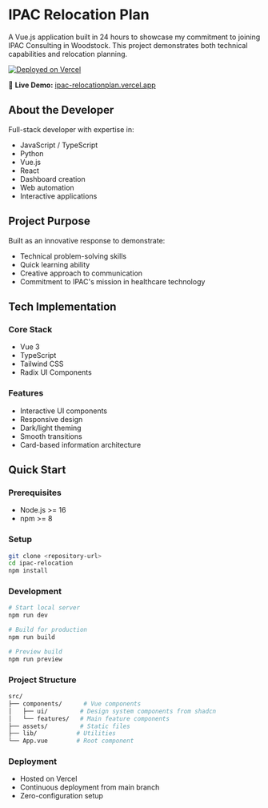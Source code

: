# IPAC Relocation Plan

A Vue.js application built in 24 hours to showcase my commitment to joining IPAC Consulting in Woodstock. This project demonstrates both technical capabilities and relocation planning.

[![Deployed on Vercel](https://img.shields.io/badge/Deployed%20on-Vercel-black)](https://ipac-relocationplan.vercel.app/)

🔗 **Live Demo:** [ipac-relocationplan.vercel.app](https://ipac-relocationplan.vercel.app/)

## About the Developer

Full-stack developer with expertise in:
- JavaScript / TypeScript
- Python
- Vue.js
- React
- Dashboard creation
- Web automation
- Interactive applications

## Project Purpose

Built as an innovative response to demonstrate:
- Technical problem-solving skills
- Quick learning ability
- Creative approach to communication
- Commitment to IPAC's mission in healthcare technology

## Tech Implementation

### Core Stack
- Vue 3
- TypeScript
- Tailwind CSS
- Radix UI Components

### Features
- Interactive UI components
- Responsive design
- Dark/light theming
- Smooth transitions
- Card-based information architecture

## Quick Start

### Prerequisites

- Node.js >= 16
- npm >= 8

### Setup

```sh
git clone <repository-url>
cd ipac-relocation
npm install
```

### Development

```sh
# Start local server
npm run dev

# Build for production
npm run build

# Preview build
npm run preview
```

### Project Structure

```sh
src/
├── components/      # Vue components
│   ├── ui/         # Design system components from shadcn
│   └── features/   # Main feature components
├── assets/         # Static files
├── lib/           # Utilities
└── App.vue        # Root component
```

### Deployment
- Hosted on Vercel
- Continuous deployment from main branch
- Zero-configuration setup